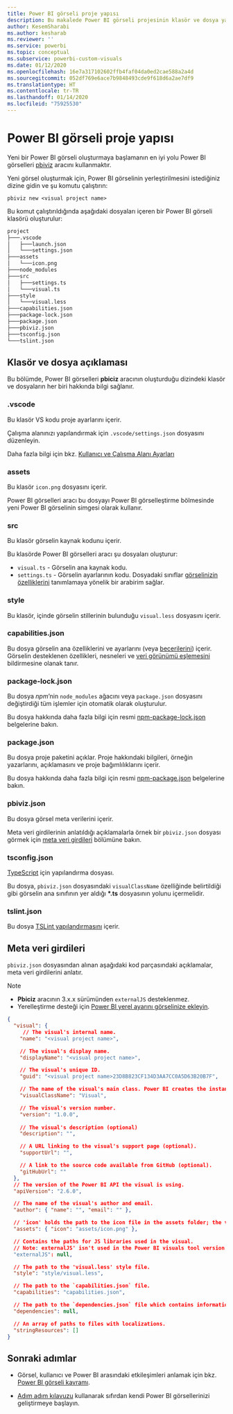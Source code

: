 ```yaml
---
title: Power BI görseli proje yapısı
description: Bu makalede Power BI görseli projesinin klasör ve dosya yapısı açıklanır
author: KesemSharabi
ms.author: kesharab
ms.reviewer: ''
ms.service: powerbi
ms.topic: conceptual
ms.subservice: powerbi-custom-visuals
ms.date: 01/12/2020
ms.openlocfilehash: 16e7a317102602ffb4faf04da0ed2cae588a2a4d
ms.sourcegitcommit: 052df769e6ace7b9848493cde9f618d6a2ae7df9
ms.translationtype: HT
ms.contentlocale: tr-TR
ms.lasthandoff: 01/14/2020
ms.locfileid: "75925530"
---
```

# <a name="power-bi-visual-project-structure"></a>Power BI görseli proje yapısı

Yeni bir Power BI görseli oluşturmaya başlamanın en iyi yolu Power BI görselleri [pbiviz](https://www.npmjs.com/package/powerbi-visuals-tools) aracını kullanmaktır.

Yeni görsel oluşturmak için, Power BI görselinin yerleştirilmesini istediğiniz dizine gidin ve şu komutu çalıştırın:

`pbiviz new <visual project name>`

Bu komut çalıştırıldığında aşağıdaki dosyaları içeren bir Power BI görseli klasörü oluşturulur:

```markdown
project
├───.vscode
│   ├───launch.json
│   └───settings.json
├───assets
│   └───icon.png
├───node_modules
├───src
│   ├───settings.ts
│   └───visual.ts
├───style
│   └───visual.less
├───capabilities.json
├───package-lock.json
├───package.json
├───pbiviz.json
├───tsconfig.json
└───tslint.json
```

## <a name="folder-and-file-description"></a>Klasör ve dosya açıklaması

Bu bölümde, Power BI görselleri **pbiciz** aracının oluşturduğu dizindeki klasör ve dosyaların her biri hakkında bilgi sağlanır.  

### <a name="vscode"></a>.vscode

Bu klasör VS kodu proje ayarlarını içerir.

Çalışma alanınızı yapılandırmak için `.vscode/settings.json` dosyasını düzenleyin.

Daha fazla bilgi için bkz. [Kullanıcı ve Çalışma Alanı Ayarları](https://code.visualstudio.com/docs/getstarted/settings)

### <a name="assets"></a>assets

Bu klasör `icon.png` dosyasını içerir.

Power BI görselleri aracı bu dosyayı Power BI görselleştirme bölmesinde yeni Power BI görselinin simgesi olarak kullanır.

<!--- ![Visualization pane](./media/visualization-pane-analytics-tab.png) --->

### <a name="src"></a>src

Bu klasör görselin kaynak kodunu içerir.

Bu klasörde Power BI görselleri aracı şu dosyaları oluşturur:
* `visual.ts` - Görselin ana kaynak kodu.
* `settings.ts` - Görselin ayarlarının kodu. Dosyadaki sınıflar [görselinizin özelliklerini](./objects-properties.md#properties) tanımlamaya yönelik bir arabirim sağlar.

### <a name="style"></a>style

Bu klasör, içinde görselin stillerinin bulunduğu `visual.less` dosyasını içerir.

### <a name="capabilitiesjson"></a>capabilities.json

Bu dosya görselin ana özelliklerini ve ayarlarını (veya [becerilerini](./capabilities.md)) içerir. Görselin desteklenen özellikleri, nesneleri ve [veri görünümü eşlemesini](./dataview-mappings.md) bildirmesine olanak tanır.

### <a name="package-lockjson"></a>package-lock.json

Bu dosya *npm*’nin `node_modules` ağacını veya `package.json` dosyasını değiştirdiği tüm işlemler için otomatik olarak oluşturulur.

Bu dosya hakkında daha fazla bilgi için resmi [npm-package-lock.json](https://docs.npmjs.com/files/package-lock.json) belgelerine bakın.

### <a name="packagejson"></a>package.json

Bu dosya proje paketini açıklar. Proje hakkındaki bilgileri, örneğin yazarlarını, açıklamasını ve proje bağımlılıklarını içerir.

Bu dosya hakkında daha fazla bilgi için resmi [npm-package.json](https://docs.npmjs.com/files/package.json.html) belgelerine bakın.

### <a name="pbivizjson"></a>pbiviz.json

Bu dosya görsel meta verilerini içerir.

Meta veri girdilerinin anlatıldığı açıklamalarla örnek bir `pbiviz.json` dosyası görmek için [meta veri girdileri](#metadata-entries) bölümüne bakın.

### <a name="tsconfigjson"></a>tsconfig.json

[TypeScript](https://www.typescriptlang.org/docs/handbook/tsconfig-json.html) için yapılandırma dosyası.

Bu dosya, `pbiviz.json` dosyasındaki `visualClassName` özelliğinde belirtildiği gibi görselin ana sınıfının yer aldığı **\*.ts** dosyasının yolunu içermelidir.

### <a name="tslintjson"></a>tslint.json

Bu dosya [TSLint yapılandırmasını](https://palantir.github.io/tslint/usage/configuration/) içerir.

## <a name="metadata-entries"></a>Meta veri girdileri

`pbiviz.json` dosyasından alınan aşağıdaki kod parçasındaki açıklamalar, meta veri girdilerini anlatır.

> [!NOTE]
> * **Pbiciz** aracının 3.x.x sürümünden `externalJS` desteklenmez.
> * Yerelleştirme desteği için [Power BI yerel ayarını görselinize ekleyin](./localization.md).

```json
{
  "visual": {
     // The visual's internal name.
    "name": "<visual project name>",

    // The visual's display name.
    "displayName": "<visual project name>",

    // The visual's unique ID.
    "guid": "<visual project name>23D8B823CF134D3AA7CC0A5D63B20B7F",

    // The name of the visual's main class. Power BI creates the instance of this class to start using the visual in a Power BI report.
    "visualClassName": "Visual",

    // The visual's version number.
    "version": "1.0.0",
    
    // The visual's description (optional)
    "description": "",

    // A URL linking to the visual's support page (optional).
    "supportUrl": "",

    // A link to the source code available from GitHub (optional).
    "gitHubUrl": ""
  },
  // The version of the Power BI API the visual is using.
  "apiVersion": "2.6.0",

  // The name of the visual's author and email.
  "author": { "name": "", "email": "" },

  // 'icon' holds the path to the icon file in the assets folder; the visual's display icon.
  "assets": { "icon": "assets/icon.png" },

  // Contains the paths for JS libraries used in the visual.
  // Note: externalJS' isn't used in the Power BI visuals tool version 3.x.x or higher.
  "externalJS": null,

  // The path to the 'visual.less' style file.
  "style": "style/visual.less",

  // The path to the `capabilities.json` file.
  "capabilities": "capabilities.json",

  // The path to the `dependencies.json` file which contains information about R packages used in R based visuals.
  "dependencies": null,

  // An array of paths to files with localizations.
  "stringResources": []
}
```

## <a name="next-steps"></a>Sonraki adımlar

* Görsel, kullanıcı ve Power BI arasındaki etkileşimleri anlamak için bkz. [Power BI görseli kavramı](./power-bi-visuals-concept.md).

* [Adım adım kılavuzu](./custom-visual-develop-tutorial.md) kullanarak sıfırdan kendi Power BI görsellerinizi geliştirmeye başlayın.